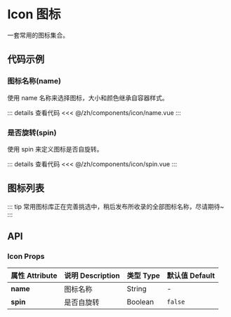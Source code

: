 # Icon 图标

一套常用的图标集合。

<script setup>
import Name from './name.vue'
import Spin from './spin.vue'
</script>

## 代码示例

### 图标名称(name)

使用 name 名称来选择图标，大小和颜色继承自容器样式。

<div class="demo-block">

<Name />

::: details 查看代码
<<< @/zh/components/icon/name.vue
:::

</div>

### 是否旋转(spin)

使用 spin 来定义图标是否自旋转。

<div class="demo-block">

<Spin />

::: details 查看代码
<<< @/zh/components/icon/spin.vue
:::

</div>

## 图标列表

::: tip
常用图标库正在完善挑选中，稍后发布所收录的全部图标名称，尽请期待~
:::

## API

### Icon Props

| 属性 Attribute | 说明 Description | 类型 Type | 默认值 Default |
| -------------- | ---------------- | --------- | -------------- |
| **name**       | 图标名称         | String    | -              |
| **spin**       | 是否自旋转       | Boolean   | `false`        |
